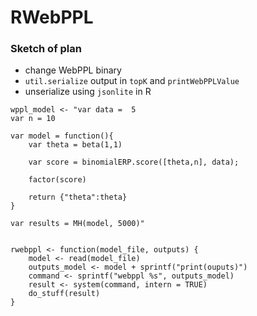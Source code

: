 # RWebPPL

### Sketch of plan

+ change WebPPL binary
+ `util.serialize` output in `topK` and `printWebPPLValue`
+ unserialize using `jsonlite` in R

~~~
wppl_model <- "var data =  5
var n = 10

var model = function(){
	var theta = beta(1,1)

	var score = binomialERP.score([theta,n], data);

	factor(score)

	return {"theta":theta}
}

var results = MH(model, 5000)"


rwebppl <- function(model_file, outputs) {
	model <- read(model_file)
	outputs_model <- model + sprintf("print(ouputs)")
	command <- sprintf("webppl %s", outputs_model)
	result <- system(command, intern = TRUE)
	do_stuff(result)
}
~~~